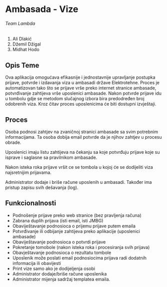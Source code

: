 ﻿# Ambasada - Vize
###### Team Lambda

1. Ali Dlakić
1. Džemil Džigal
1. Midhat Hodo

## Opis Teme


Ova aplikacija omogućava efikasnije i jednostavnije upravljanje postupka 
prijave, potvrde i izdavanja viza u ambasadi države Elektrotehne. Proces je automatizovan tako
što se prijave vrše preko internet stranice ambasade, potvrđivanje zahtijeva
vrše uposlenici ambasade. Nakon potvrde prijave idu u tombolu gdje se metodom
slučajnog izbora bira predodređen broj odobrenih viza. Kroz čitav proces uposlenicima
će biti dostupni izvještaji.

## Proces

Osoba podnosi zahtjev na zvaničnoj stranici ambasade sa svim potrebnim informacijama.
Ta osoba dobija email potvrde da je njihov zahtjev u procesu obrade.

Uposlenici imaju listu zahtijeva na čekanju sa koje potvrđuju prijave koje su isprave i saglasne sa pravilnikom ambasade.

Nakon isteka roka prijave vršit ce se tombola u kojoj će se dodijeliti viza
najsretnijim prijavama. 

Administrator dodaje i briše račune uposlenih u ambasadi. Također ima pristup zapisu svih dešavanja (log).

## Funkcionalnosti

- Podnošenje prijave preko web stranice (bez pravljenja računa)
- Zabrana duplih prijava (isti email, isti JMBG)
- Obaviještavanje podnosioca o prijemu prijave putem emaila
- Potvrđivanje ili odbijanje zahtijeva preko aplikacije (uposlenici ambasade)
- Obaviještavanje podnosioca o potvrdi prijave
- Pokretanje tomobole (nakon isteka roka i procesiranja svih prijava)
- Obavještavanje podnosioca o rezultatu tombole
- Uposlenik može poslati email podnosiocima prijava radi dodatnih informacija ili obavijesti
- Print vize samo ako je dodijeljenja osobi
- Administrator dodaje/briše račune uposlenika
- Administrator mijenja sadržaj templatea emaila.
